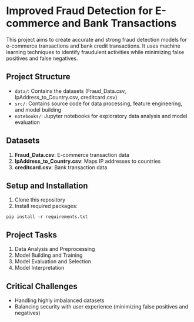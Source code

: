# Improved Fraud Detection for E-commerce and Bank Transactions

This project aims to create accurate and strong fraud detection models for e-commerce transactions and bank credit transactions. It uses machine learning techniques to identify fraudulent activities while minimizing false positives and false negatives.

## Project Structure
- `data/`: Contains the datasets (Fraud_Data.csv, IpAddress_to_Country.csv, creditcard.csv)
- `src/`: Contains source code for data processing, feature engineering, and model building
- `notebooks/`: Jupyter notebooks for exploratory data analysis and model evaluation

## Datasets
1. **Fraud_Data.csv**: E-commerce transaction data
2. **IpAddress_to_Country.csv**: Maps IP addresses to countries
3. **creditcard.csv**: Bank transaction data

## Setup and Installation
1. Clone this repository
2. Install required packages:
```
pip install -r requirements.txt
```

## Project Tasks
1. Data Analysis and Preprocessing
2. Model Building and Training
3. Model Evaluation and Selection
4. Model Interpretation

## Critical Challenges
- Handling highly imbalanced datasets
- Balancing security with user experience (minimizing false positives and negatives) 